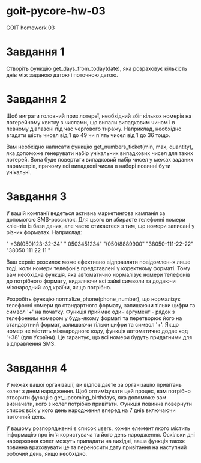 # goit-pycore-hw-03
GOIT homework 03

# Завдання 1

Створіть функцію get_days_from_today(date), яка розраховує кількість днів між заданою датою і поточною датою.


# Завдання 2

Щоб виграти головний приз лотереї, необхідний збіг кількох номерів на лотерейному квитку з числами, що випали випадковим чином і в певному діапазоні під час чергового тиражу. Наприклад, необхідно вгадати шість чисел від 1 до 49 чи п'ять чисел від 1 до 36 тощо.

Вам необхідно написати функцію get_numbers_ticket(min, max, quantity), яка допоможе генерувати набір унікальних випадкових чисел для таких лотерей. Вона буде повертати випадковий набір чисел у межах заданих параметрів, причому всі випадкові числа в наборі повинні бути унікальні.

# Завдання 3

У вашій компанії ведеться активна маркетингова кампанія за допомогою SMS-розсилок. Для цього ви збираєте телефонні номери клієнтів із бази даних, але часто стикаєтеся з тим, що номери записані у різних форматах. Наприклад:

"    +38(050)123-32-34"
"     0503451234"
"(050)8889900"
"38050-111-22-22"
"38050 111 22 11   "

Ваш сервіс розсилок може ефективно відправляти повідомлення лише тоді, коли номери телефонів представлені у коректному форматі. Тому вам необхідна функція, яка автоматично нормалізує номери телефонів до потрібного формату, видаляючи всі зайві символи та додаючи міжнародний код країни, якщо потрібно.

Розробіть функцію normalize_phone(phone_number), що нормалізує телефонні номери до стандартного формату, залишаючи тільки цифри та символ '+' на початку. Функція приймає один аргумент - рядок з телефонним номером у будь-якому форматі та перетворює його на стандартний формат, залишаючи тільки цифри та символ '+'. Якщо номер не містить міжнародного коду, функція автоматично додає код '+38' (для України). Це гарантує, що всі номери будуть придатними для відправлення SMS.

# Завдання 4

У межах вашої організації, ви відповідаєте за організацію привітань колег з днем народження. Щоб оптимізувати цей процес, вам потрібно створити функцію get_upcoming_birthdays, яка допоможе вам визначати, кого з колег потрібно привітати. Функція повинна повернути список всіх у кого день народження вперед на 7 днів включаючи поточний день.

У вашому розпорядженні є список users, кожен елемент якого містить інформацію про ім'я користувача та його день народження. Оскільки дні народження колег можуть припадати на вихідні, ваша функція також повинна враховувати це та переносити дату привітання на наступний робочий день, якщо необхідно.   